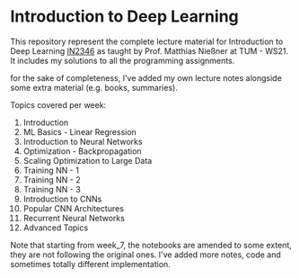 # Introduction to Deep Learning


This repository represent the complete lecture material for Introduction to Deep Learning [IN2346](https://niessner.github.io/I2DL/) as taught by Prof. Matthias Nießner at TUM - WS21. It includes my solutions to all the programming assignments.

for the sake of completeness, I've added my own lecture notes alongside some extra material (e.g. books, summaries).


Topics covered per week:

1. Introduction
2. ML Basics - Linear Regression
3. Introduction to Neural Networks
4. Optimization - Backpropagation
5. Scaling Optimization to Large Data
6. Training NN - 1
7. Training NN - 2
8. Training NN - 3
9. Introduction to CNNs
10. Popular CNN Architectures
11. Recurrent Neural Networks
12. Advanced Topics

Note that starting from week_7, the notebooks are amended to some extent, they are not following the original ones. I've added more notes, code and sometimes totally different implementation.

